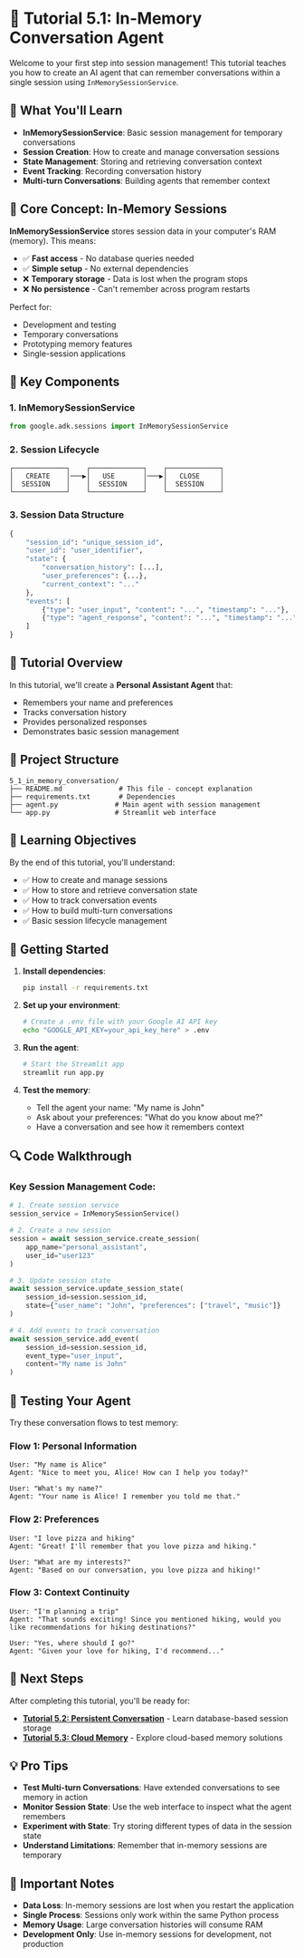 # 🧠 Tutorial 5.1: In-Memory Conversation Agent

Welcome to your first step into session management! This tutorial teaches you how to create an AI agent that can remember conversations within a single session using `InMemorySessionService`.

## 🎯 What You'll Learn

- **InMemorySessionService**: Basic session management for temporary conversations
- **Session Creation**: How to create and manage conversation sessions
- **State Management**: Storing and retrieving conversation context
- **Event Tracking**: Recording conversation history
- **Multi-turn Conversations**: Building agents that remember context

## 🧠 Core Concept: In-Memory Sessions

**InMemorySessionService** stores session data in your computer's RAM (memory). This means:
- ✅ **Fast access** - No database queries needed
- ✅ **Simple setup** - No external dependencies
- ❌ **Temporary storage** - Data is lost when the program stops
- ❌ **No persistence** - Can't remember across program restarts

Perfect for:
- Development and testing
- Temporary conversations
- Prototyping memory features
- Single-session applications

## 🔧 Key Components

### 1. **InMemorySessionService**
```python
from google.adk.sessions import InMemorySessionService
```

### 2. **Session Lifecycle**
```
┌─────────────┐    ┌─────────────┐    ┌─────────────┐
│   CREATE    │───▶│   USE       │───▶│   CLOSE     │
│  SESSION    │    │  SESSION    │    │  SESSION    │
└─────────────┘    └─────────────┘    └─────────────┘
```

### 3. **Session Data Structure**
```python
{
    "session_id": "unique_session_id",
    "user_id": "user_identifier", 
    "state": {
        "conversation_history": [...],
        "user_preferences": {...},
        "current_context": "..."
    },
    "events": [
        {"type": "user_input", "content": "...", "timestamp": "..."},
        {"type": "agent_response", "content": "...", "timestamp": "..."}
    ]
}
```

## 🚀 Tutorial Overview

In this tutorial, we'll create a **Personal Assistant Agent** that:
- Remembers your name and preferences
- Tracks conversation history
- Provides personalized responses
- Demonstrates basic session management

## 📁 Project Structure

```
5_1_in_memory_conversation/
├── README.md              # This file - concept explanation
├── requirements.txt       # Dependencies
├── agent.py              # Main agent with session management
└── app.py                # Streamlit web interface
```

## 🎯 Learning Objectives

By the end of this tutorial, you'll understand:
- ✅ How to create and manage sessions
- ✅ How to store and retrieve conversation state
- ✅ How to track conversation events
- ✅ How to build multi-turn conversations
- ✅ Basic session lifecycle management

## 🚀 Getting Started

1. **Install dependencies**:
   ```bash
   pip install -r requirements.txt
   ```

2. **Set up your environment**:
   ```bash
   # Create a .env file with your Google AI API key
   echo "GOOGLE_API_KEY=your_api_key_here" > .env
   ```

3. **Run the agent**:
   ```bash
   # Start the Streamlit app
   streamlit run app.py
   ```

4. **Test the memory**:
   - Tell the agent your name: "My name is John"
   - Ask about your preferences: "What do you know about me?"
   - Have a conversation and see how it remembers context

## 🔍 Code Walkthrough

### Key Session Management Code:

```python
# 1. Create session service
session_service = InMemorySessionService()

# 2. Create a new session
session = await session_service.create_session(
    app_name="personal_assistant",
    user_id="user123"
)

# 3. Update session state
await session_service.update_session_state(
    session_id=session.session_id,
    state={"user_name": "John", "preferences": ["travel", "music"]}
)

# 4. Add events to track conversation
await session_service.add_event(
    session_id=session.session_id,
    event_type="user_input",
    content="My name is John"
)
```

## 🎯 Testing Your Agent

Try these conversation flows to test memory:

### Flow 1: Personal Information
```
User: "My name is Alice"
Agent: "Nice to meet you, Alice! How can I help you today?"

User: "What's my name?"
Agent: "Your name is Alice! I remember you told me that."
```

### Flow 2: Preferences
```
User: "I love pizza and hiking"
Agent: "Great! I'll remember that you love pizza and hiking."

User: "What are my interests?"
Agent: "Based on our conversation, you love pizza and hiking!"
```

### Flow 3: Context Continuity
```
User: "I'm planning a trip"
Agent: "That sounds exciting! Since you mentioned hiking, would you like recommendations for hiking destinations?"

User: "Yes, where should I go?"
Agent: "Given your love for hiking, I'd recommend..."
```

## 🔗 Next Steps

After completing this tutorial, you'll be ready for:
- **[Tutorial 5.2: Persistent Conversation](../5_2_persistent_conversation/README.md)** - Learn database-based session storage
- **[Tutorial 5.3: Cloud Memory](../5_3_cloud_memory/README.md)** - Explore cloud-based memory solutions

## 💡 Pro Tips

- **Test Multi-turn Conversations**: Have extended conversations to see memory in action
- **Monitor Session State**: Use the web interface to inspect what the agent remembers
- **Experiment with State**: Try storing different types of data in the session state
- **Understand Limitations**: Remember that in-memory sessions are temporary

## 🚨 Important Notes

- **Data Loss**: In-memory sessions are lost when you restart the application
- **Single Process**: Sessions only work within the same Python process
- **Memory Usage**: Large conversation histories will consume RAM
- **Development Only**: Use in-memory sessions for development, not production 